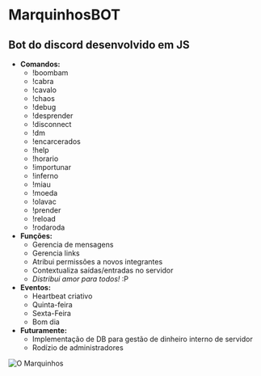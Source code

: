 # MarquinhosBOT
## Bot do discord desenvolvido em JS

- **Comandos:**
	- !boombam
	- !cabra
	- !cavalo
	- !chaos
	- !debug
	- !desprender
	- !disconnect
	- !dm
	- !encarcerados
	- !help
	- !horario
	- !importunar
	- !inferno
	- !miau
	- !moeda
	- !olavac
	- !prender
	- !reload
	- !rodaroda
- **Funções:**
	- Gerencia de mensagens
	- Gerencia links
	- Atribui permissões a novos integrantes
	- Contextualiza saídas/entradas no servidor
	- *Distribui amor para todos!* :P
- **Eventos:**
	- Heartbeat criativo
	- Quinta-feira
	- Sexta-Feira
	- Bom dia
- **Futuramente:**
    - Implementação de DB para gestão de dinheiro interno de servidor
	- Rodízio de administradores
	
![O Marquinhos](https://i.imgur.com/KtfKQ5h.jpg)
